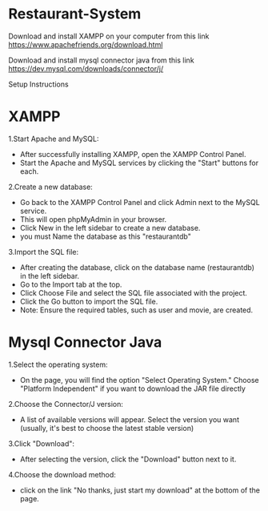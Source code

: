# Restaurant-System

Download and install XAMPP on your computer from this link https://www.apachefriends.org/download.html

Download and install mysql connector java from this link https://dev.mysql.com/downloads/connector/j/

Setup Instructions
# XAMPP
1.Start Apache and MySQL:
- After successfully installing XAMPP, open the XAMPP Control Panel.
- Start the Apache and MySQL services by clicking the "Start" buttons for each.


2.Create a new database:
- Go back to the XAMPP Control Panel and click Admin next to the MySQL service.
- This will open phpMyAdmin in your browser.
- Click New in the left sidebar to create a new database.
- you must Name the database as this "restaurantdb" 


3.Import the SQL file:
- After creating the database, click on the database name (restaurantdb) in the left sidebar.
- Go to the Import tab at the top.
- Click Choose File and select the SQL file associated with the project.
- Click the Go button to import the SQL file.
- Note: Ensure the required tables, such as user and movie, are created.

# Mysql Connector Java

1.Select the operating system:
- On the page, you will find the option "Select Operating System." Choose "Platform Independent" if you want to download the JAR file directly

2.Choose the Connector/J version:
- A list of available versions will appear. Select the version you want (usually, it's best to choose the latest stable version)

3.Click "Download":
- After selecting the version, click the "Download" button next to it.

4.Choose the download method:
- click on the link "No thanks, just start my download" at the bottom of the page.
